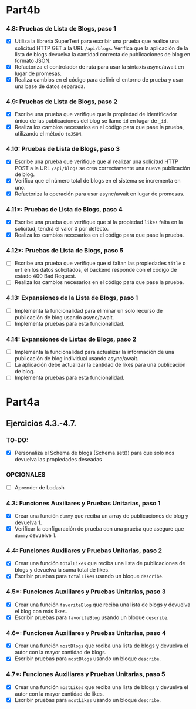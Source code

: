 # Part4b 

### 4.8: Pruebas de Lista de Blogs, paso 1
- [x] Utiliza la librería SuperTest para escribir una prueba que realice una solicitud HTTP GET a la URL `/api/blogs`. Verifica que la aplicación de la lista de blogs devuelva la cantidad correcta de publicaciones de blog en formato JSON.
- [x] Refactoriza el controlador de ruta para usar la sintaxis async/await en lugar de promesas.
- [x] Realiza cambios en el código para definir el entorno de prueba y usar una base de datos separada.

### 4.9: Pruebas de Lista de Blogs, paso 2
- [x] Escribe una prueba que verifique que la propiedad de identificador único de las publicaciones del blog se llame `id` en lugar de `_id`.
- [x] Realiza los cambios necesarios en el código para que pase la prueba, utilizando el método `toJSON`.

### 4.10: Pruebas de Lista de Blogs, paso 3
- [x] Escribe una prueba que verifique que al realizar una solicitud HTTP POST a la URL `/api/blogs` se crea correctamente una nueva publicación de blog.
- [x] Verifica que el número total de blogs en el sistema se incrementa en uno.
- [x] Refactoriza la operación para usar async/await en lugar de promesas.

### 4.11*: Pruebas de Lista de Blogs, paso 4
- [x] Escribe una prueba que verifique que si la propiedad `likes` falta en la solicitud, tendrá el valor 0 por defecto.
- [x] Realiza los cambios necesarios en el código para que pase la prueba.

### 4.12*: Pruebas de Lista de Blogs, paso 5
- [ ] Escribe una prueba que verifique que si faltan las propiedades `title` o `url` en los datos solicitados, el backend responde con el código de estado 400 Bad Request.
- [ ] Realiza los cambios necesarios en el código para que pase la prueba.

### 4.13: Expansiones de la Lista de Blogs, paso 1
- [ ] Implementa la funcionalidad para eliminar un solo recurso de publicación de blog usando async/await.
- [ ] Implementa pruebas para esta funcionalidad.

### 4.14: Expansiones de Listas de Blogs, paso 2
- [ ] Implementa la funcionalidad para actualizar la información de una publicación de blog individual usando async/await.
- [ ] La aplicación debe actualizar la cantidad de likes para una publicación de blog.
- [ ] Implementa pruebas para esta funcionalidad.

# Part4a
## Ejercicios 4.3.-4.7.

### TO-DO:
- [x] Personaliza el Schema de blogs (Schema.set()) para que solo nos devuelva las propiedades deseadas 
### OPCIONALES
- [ ] Aprender de Lodash

### 4.3: Funciones Auxiliares y Pruebas Unitarias, paso 1
- [x] Crear una función `dummy` que reciba un array de publicaciones de blog y devuelva 1.
- [x] Verificar la configuración de prueba con una prueba que asegure que `dummy` devuelve 1.

### 4.4: Funciones Auxiliares y Pruebas Unitarias, paso 2
- [x] Crear una función `totalLikes` que reciba una lista de publicaciones de blogs y devuelva la suma total de likes.
- [x] Escribir pruebas para `totalLikes` usando un bloque `describe`.

### 4.5*: Funciones Auxiliares y Pruebas Unitarias, paso 3
- [x] Crear una función `favoriteBlog` que reciba una lista de blogs y devuelva el blog con más likes.
- [x] Escribir pruebas para `favoriteBlog` usando un bloque `describe`.

### 4.6*: Funciones Auxiliares y Pruebas Unitarias, paso 4
- [x] Crear una función `mostBlogs` que reciba una lista de blogs y devuelva el autor con la mayor cantidad de blogs.
- [x] Escribir pruebas para `mostBlogs` usando un bloque `describe`.

### 4.7*: Funciones Auxiliares y Pruebas Unitarias, paso 5
- [x] Crear una función `mostLikes` que reciba una lista de blogs y devuelva el autor con la mayor cantidad de likes.
- [x] Escribir pruebas para `mostLikes` usando un bloque `describe`.